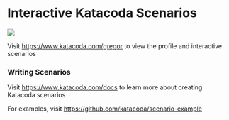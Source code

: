 # Interactive Katacoda Scenarios

[![](http://shields.katacoda.com/katacoda/gregor/count.svg)](https://www.katacoda.com/gregor "Get your profile on Katacoda.com")

Visit https://www.katacoda.com/gregor to view the profile and interactive scenarios

### Writing Scenarios
Visit https://www.katacoda.com/docs to learn more about creating Katacoda scenarios

For examples, visit https://github.com/katacoda/scenario-example
